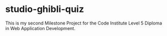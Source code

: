 # studio-ghibli-quiz
This is my second Milestone Project for the Code Institute Level 5 Diploma in Web Application Development.
